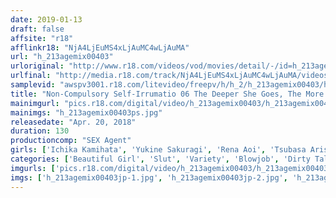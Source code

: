 ```yaml
---
date: 2019-01-13
draft: false
affsite: "r18"
afflinkr18: "NjA4LjEuMS4xLjAuMC4wLjAuMA"
url: "h_213agemix00403"
urloriginal: "http://www.r18.com/videos/vod/movies/detail/-/id=h_213agemix00403"
urlfinal: "http://media.r18.com/track/NjA4LjEuMS4xLjAuMC4wLjAuMA/videos/vod/movies/detail/-/id=h_213agemix00403"
samplevid: "awspv3001.r18.com/litevideo/freepv/h/h_2/h_213agemix00403/h_213agemix00403_dmb_w.mp4"
title: "Non-Compulsory Self-Irrumatio 06 The Deeper She Goes, The More Her Sticky Saliva Engulfs My Cock With Such Deep And Rich Strokes That I Simply Can Do Nothing But Let Her Work Her Magic"
mainimgurl: "pics.r18.com/digital/video/h_213agemix00403/h_213agemix00403ps.jpg"
mainimgs: "h_213agemix00403ps.jpg"
releasedate: "Apr. 20, 2018"
duration: 130
productioncomp: "SEX Agent"
girls: ['Ichika Kamihata', 'Yukine Sakuragi', 'Rena Aoi', 'Tsubasa Arisaka', 'Kanon Akiyoshi', 'Nonoka Izumi', 'Kanon Kimiiro', 'Ai Yasuda']
categories: ['Beautiful Girl', 'Slut', 'Variety', 'Blowjob', 'Dirty Talk', 'Deep Throat', 'Masochist Man', 'Hi-Def']
imgurls: ['pics.r18.com/digital/video/h_213agemix00403/h_213agemix00403jp-1.jpg', 'pics.r18.com/digital/video/h_213agemix00403/h_213agemix00403jp-2.jpg', 'pics.r18.com/digital/video/h_213agemix00403/h_213agemix00403jp-3.jpg', 'pics.r18.com/digital/video/h_213agemix00403/h_213agemix00403jp-4.jpg', 'pics.r18.com/digital/video/h_213agemix00403/h_213agemix00403jp-5.jpg', 'pics.r18.com/digital/video/h_213agemix00403/h_213agemix00403jp-6.jpg', 'pics.r18.com/digital/video/h_213agemix00403/h_213agemix00403jp-7.jpg', 'pics.r18.com/digital/video/h_213agemix00403/h_213agemix00403jp-8.jpg', 'pics.r18.com/digital/video/h_213agemix00403/h_213agemix00403jp-9.jpg', 'pics.r18.com/digital/video/h_213agemix00403/h_213agemix00403jp-10.jpg', 'pics.r18.com/digital/video/h_213agemix00403/h_213agemix00403jp-11.jpg', 'pics.r18.com/digital/video/h_213agemix00403/h_213agemix00403jp-12.jpg', 'pics.r18.com/digital/video/h_213agemix00403/h_213agemix00403jp-13.jpg', 'pics.r18.com/digital/video/h_213agemix00403/h_213agemix00403jp-14.jpg', 'pics.r18.com/digital/video/h_213agemix00403/h_213agemix00403jp-15.jpg', 'pics.r18.com/digital/video/h_213agemix00403/h_213agemix00403jp-16.jpg', 'pics.r18.com/digital/video/h_213agemix00403/h_213agemix00403jp-17.jpg', 'pics.r18.com/digital/video/h_213agemix00403/h_213agemix00403jp-18.jpg', 'pics.r18.com/digital/video/h_213agemix00403/h_213agemix00403jp-19.jpg', 'pics.r18.com/digital/video/h_213agemix00403/h_213agemix00403jp-20.jpg']
imgs: ['h_213agemix00403jp-1.jpg', 'h_213agemix00403jp-2.jpg', 'h_213agemix00403jp-3.jpg', 'h_213agemix00403jp-4.jpg', 'h_213agemix00403jp-5.jpg', 'h_213agemix00403jp-6.jpg', 'h_213agemix00403jp-7.jpg', 'h_213agemix00403jp-8.jpg', 'h_213agemix00403jp-9.jpg', 'h_213agemix00403jp-10.jpg', 'h_213agemix00403jp-11.jpg', 'h_213agemix00403jp-12.jpg', 'h_213agemix00403jp-13.jpg', 'h_213agemix00403jp-14.jpg', 'h_213agemix00403jp-15.jpg', 'h_213agemix00403jp-16.jpg', 'h_213agemix00403jp-17.jpg', 'h_213agemix00403jp-18.jpg', 'h_213agemix00403jp-19.jpg', 'h_213agemix00403jp-20.jpg']
---
```

